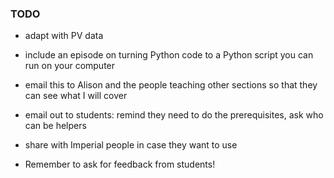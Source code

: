 ### TODO

- adapt with PV data

- include an episode on turning Python code to a Python script you can run on your computer

- email this to Alison and the people teaching other sections so that they can see what I will cover

- email out to students: remind they need to do the prerequisites, ask who can be helpers

- share with Imperial people in case they want to use

- Remember to ask for feedback from students!